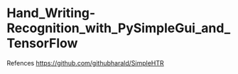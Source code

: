 # Hand_Writing-Recognition_with_PySimpleGui_and_TensorFlow

Refences
https://github.com/githubharald/SimpleHTR
